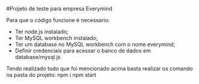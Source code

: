 #Projeto de teste para empresa Everymind

Para que o código funcione é necessario:
- Ter node.js instalado;
- Ter MySQL workbench instalado;
- Ter um database no MySQL workbench com o nome everymind;
- Definir credenciais para acessar o banco de dados em database/mysql.js

Tendo realizado tudo que foi mencionado acima basta realizar os comando na pasta do projeto:
npm i
npm start
